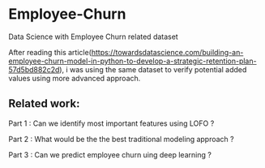 # Employee-Churn
Data Science with Employee Churn related dataset

After reading this article(https://towardsdatascience.com/building-an-employee-churn-model-in-python-to-develop-a-strategic-retention-plan-57d5bd882c2d), i was using the same dataset to verify potential added values using more advanced approach.

## Related work:

Part 1 : Can we identify most important features using LOFO ?

Part 2 : What would be the the best traditional modeling approach ?

Part 3 : Can we predict employee churn uing deep learning ?

